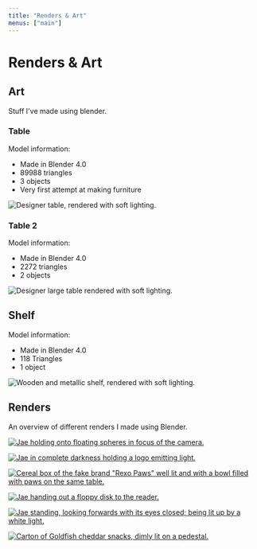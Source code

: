```yaml
---
title: "Renders & Art"
menus: ["main"]
---
```


# Renders & Art

## Art

Stuff I've made using blender.

### Table

Model information:

- Made in Blender 4.0
- 89988 triangles
- 3 objects
- Very first attempt at making furniture

![Designer table, rendered with soft lighting.](https://i.j4.lc/ShareX/2023/11/render-table-01.png)

### Table 2

Model information:

- Made in Blender 4.0
- 2272 triangles
- 2 objects

![Designer large table rendered with soft lighting.](https://i.j4.lc/ShareX/2023/11/render-table-02.png)

## Shelf

Model information:

- Made in Blender 4.0
- 118 Triangles
- 1 object

![Wooden and metallic shelf, rendered with soft lighting.](https://i.j4.lc/ShareX/2023/11/render-shelf-01.png)

## Renders

An overview of different renders I made using Blender.

[![Jae holding onto floating spheres in focus of the camera.](https://sharex.777.tf/ShareX/2023/10/orbs-bilighting-final.jpg)](https://sharex.777.tf/ShareX/2023/10/orbs-bilighting-final.jpg)

[![Jae in complete darkness holding a logo emitting light.](https://sharex.777.tf/ShareX/2023/10/darklight-desire-logo-emiss.jpg)](https://sharex.777.tf/ShareX/2023/10/darklight-desire-logo-emiss.jpg)

[![Cereal box of the fake brand "Rexo Paws" well lit and with a bowl filled with paws on the same table.](https://sharex.777.tf/ShareX/2023/10/rexopaws-bowl-spoon-bilighting.jpg)](https://sharex.777.tf/ShareX/2023/10/rexopaws-bowl-spoon-bilighting.jpg)

[![Jae handing out a floppy disk to the reader.](https://sharex.777.tf/ShareX/2023/10/rd-4k-handing-floppy.jpg)](https://sharex.777.tf/ShareX/2023/10/rd-4k-handing-floppy.jpg)

[![Jae standing, looking forwards with its eyes closed; being lit up by a white light.](https://i.j4.lc/ShareX/2023/10/eyes-closed-looking-forward.jpg)](https://i.j4.lc/ShareX/2023/10/eyes-closed-looking-forward.jpg)

[![Carton of Goldfish cheddar snacks, dimly lit on a pedestal.](https://i.j4.lc/ShareX/2023/10/goldfish-carton.jpg)](https://i.j4.lc/ShareX/2023/10/goldfish-carton.jpg)
